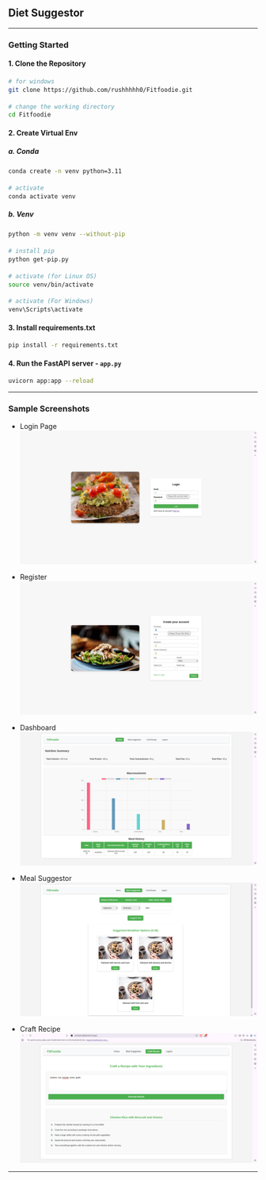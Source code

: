 ## Diet Suggestor
---

### Getting Started

#### 1. Clone the Repository
```bash
# for windows
git clone https://github.com/rushhhhh0/Fitfoodie.git

# change the working directory
cd Fitfoodie
```

#### 2. Create Virtual Env
##### a. Conda
```bash
conda create -n venv python=3.11

# activate 
conda activate venv
```

##### b. Venv
```bash
python -m venv venv --without-pip

# install pip
python get-pip.py

# activate (for Linux OS)
source venv/bin/activate

# activate (For Windows)
venv\Scripts\activate
```

#### 3. Install requirements.txt
```bash
pip install -r requirements.txt
```

#### 4. Run the FastAPI server -  `app.py`
```bash
uvicorn app:app --reload
```
---

### Sample Screenshots

- Login Page
![login page](static/img/Login.png)

- Register
![Register User](static/img/Register.png)

- Dashboard
![Dashboard](static/img/Dashboard.png)

- Meal Suggestor
![Meal Suggestor](static/img/MealSuggestor.png)

- Craft Recipe
![Craft Recipe](static/img/CraftRecipee.png)

---